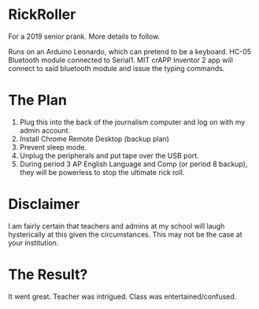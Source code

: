 # RickRoller
For a 2019 senior prank. More details to follow.

Runs on an Arduino Leonardo, which can pretend to be a keyboard. HC-05 Bluetooth module connected to Serial1. MIT crAPP Inventor 2 app will connect to said bluetooth module and issue the typing commands.

# The Plan
1. Plug this into the back of the journalism computer and log on with my admin account.
2. Install Chrome Remote Desktop (backup plan)
3. Prevent sleep mode.
4. Unplug the peripherals and put tape over the USB port.
5. During period 3 AP English Language and Comp (or period 8 backup), they will be powerless to stop the ultimate rick roll.

# Disclaimer
I am fairly certain that teachers and admins at my school will laugh hysterically at this given the circumstances. This may not be the case at your institution.

# The Result?
It went great. Teacher was intrigued. Class was entertained/confused.
